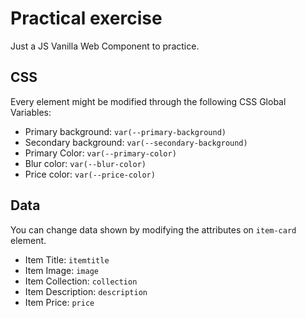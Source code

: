 # Practical exercise

Just a JS Vanilla Web Component to practice.

## CSS

Every element might be modified through the following CSS Global Variables:

- Primary background: `var(--primary-background)`
- Secondary background: `var(--secondary-background)`
- Primary Color: `var(--primary-color)`
- Blur color: `var(--blur-color)`
- Price color: `var(--price-color)`

## Data

You can change data shown by modifying the attributes on `item-card` element.

- Item Title: `itemtitle`
- Item Image: `image`
- Item Collection: `collection`
- Item Description: `description`
- Item Price: `price`
